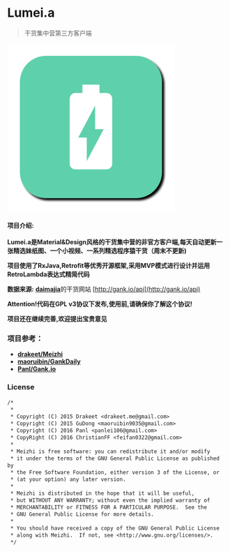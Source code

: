 # Lumei.a
> 干货集中营第三方客户端

![icon](/app/src/main/res/mipmap-xxxhdpi/lumeia.png)

#### 项目介绍:

**Lumei.a是Material&Design风格的干货集中营的非官方客户端,每天自动更新一张精选妹纸图、一个小视频、一系列精选程序猿干货（周末不更新)**

**项目使用了RxJava,Retrofit等优秀开源框架,采用MVP模式进行设计并运用RetroLambda表达式精简代码**

**数据来源:** [**daimajia**](https://github.com/daimajia)的干货网站 [http://gank.io/api](http://gank.io/api)

**Attention!代码在GPL v3协议下发布,使用前,请确保你了解这个协议!**

**项目还在继续完善,欢迎提出宝贵意见**

### 项目参考：
- [**drakeet/Meizhi**](https://github.com/drakeet/Meizhi)
- [**maoruibin/GankDaily**](https://github.com/maoruibin/GankDaily)
- [**Panl/Gank.io**](https://github.com/Panl/Gank.io)

### License

    /*
     *
     * Copyright (C) 2015 Drakeet <drakeet.me@gmail.com>
     * Copyright (C) 2015 GuDong <maoruibin9035@gmail.com>
     * Copyright (C) 2016 Panl <panlei106@gmail.com>
     * CopyRight (C) 2016 ChristianFF <feifan0322@gmail.com>
     *
     * Meizhi is free software: you can redistribute it and/or modify
     * it under the terms of the GNU General Public License as published by
     * the Free Software Foundation, either version 3 of the License, or
     * (at your option) any later version.
     *
     * Meizhi is distributed in the hope that it will be useful,
     * but WITHOUT ANY WARRANTY; without even the implied warranty of
     * MERCHANTABILITY or FITNESS FOR A PARTICULAR PURPOSE.  See the
     * GNU General Public License for more details.
     *
     * You should have received a copy of the GNU General Public License
     * along with Meizhi.  If not, see <http://www.gnu.org/licenses/>.
     */
